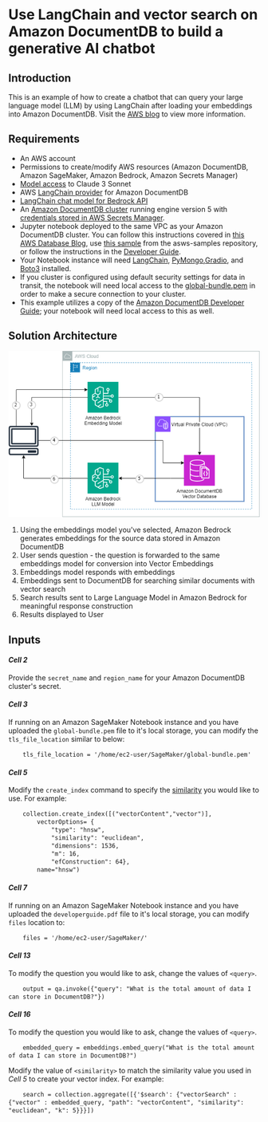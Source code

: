 # Use LangChain and vector search on Amazon DocumentDB to build a generative AI chatbot

## Introduction

This is an example of how to create a chatbot that can query your large language model (LLM) by using LangChain after loading your embeddings into Amazon DocumentDB. Visit the [AWS blog](https://aws.amazon.com/blogs/database/) to view more information.

## Requirements
- An AWS account
- Permissions to create/modify AWS resources (Amazon DocumentDB, Amazon SageMaker, Amazon Bedrock, Amazon Secrets Manager)
- [Model access](https://docs.aws.amazon.com/bedrock/latest/userguide/model-access.html) to Claude 3 Sonnet
- AWS [LangChain provider](https://python.langchain.com/docs/integrations/vectorstores/documentdb) for Amazon DocumentDB
- [LangChain chat model for Bedrock API](https://api.python.langchain.com/en/latest/chat_models/langchain_community.chat_models.bedrock.BedrockChat.html)
- An [Amazon DocumentDB cluster](https://docs.aws.amazon.com/documentdb/latest/developerguide/db-cluster-create.html) running engine version 5 with [credentials stored in AWS Secrets Manager](https://aws.amazon.com/blogs/security/how-to-rotate-amazon-documentdb-and-amazon-redshift-credentials-in-aws-secrets-manager/). 
- Jupyter notebook deployed to the same VPC as your Amazon DocumentDB cluster. You can follow this instructions covered in [this AWS Database Blog](https://aws.amazon.com/blogs/database/getting-started-with-amazon-documentdb-with-mongodb-compatibility-part-4-using-amazon-sagemaker-notebooks/), use [this sample](https://github.com/aws-samples/documentdb-sagemaker-example) from the asws-samples repository, or follow the instructions in the [Developer Guide](https://docs.aws.amazon.com/sagemaker/latest/dg/infrastructure-connect-to-resources.html). 
- Your Notebook instance will need [LangChain](https://pypi.org/project/langchain/), [PyMongo](https://pypi.org/project/pymongo/),[Gradio](https://pypi.org/project/gradio/), and [Boto3](https://boto3.amazonaws.com/v1/documentation/api/latest/index.html) installed. 
- If you cluster is configured using default security settings for data in transit, the notebook will need local access to the [global-bundle.pem](https://docs.aws.amazon.com/documentdb/latest/developerguide/connect_programmatically.html#connect_programmatically-tls_enabled) in order to make a secure connection to your cluster. 
- This example utilizes a copy of the [Amazon DocumentDB Developer Guide](https://docs.aws.amazon.com/pdfs/documentdb/latest/developerguide/developerguide.pdf); your notebook will need local access to this as well.

## Solution Architecture

![](./media/architecture_diagram.png)

1. Using the embeddings model you've selected, Amazon Bedrock generates embeddings for the source data stored in Amazon DocumentDB
2. User sends question - the question is forwarded to the same embeddings model for conversion into Vector Embeddings
3. Embeddings model responds with embeddings
4. Embeddings sent to DocumentDB for searching similar documents with vector search
5. Search results sent to Large Language Model in Amazon Bedrock for meaningful response construction
6. Results displayed to User

## Inputs

#### *Cell 2*
Provide the `secret_name` and `region_name` for your Amazon DocumentDB cluster's secret.

#### *Cell 3*
If running on an Amazon SageMaker Notebook instance and you have uploaded the `global-bundle.pem` file to it's local storage, you can modify the `tls_file_location` similar to below:

```
    tls_file_location = '/home/ec2-user/SageMaker/global-bundle.pem' 
```
#### *Cell 5*
Modify the `create_index` command to specify the [similarity](https://docs.aws.amazon.com/documentdb/latest/developerguide/vector-search.html#w5aac21c11c11) you would like to use. For example:

```
    collection.create_index([("vectorContent","vector")], 
        vectorOptions= {
            "type": "hnsw", 
            "similarity": "euclidean",
            "dimensions": 1536,
            "m": 16,
            "efConstruction": 64},
        name="hnsw")
```
#### *Cell 7*
If running on an Amazon SageMaker Notebook instance and you have uploaded the `developerguide.pdf` file to it's local storage, you can modify `files` location to:

```
    files = '/home/ec2-user/SageMaker/' 
```

#### *Cell 13*
To modify the question you would like to ask, change the values of `<query>`. 

```
    output = qa.invoke({"query": "What is the total amount of data I can store in DocumentDB?"})
```

#### *Cell 16*
To modify the question you would like to ask, change the values of `<query>`.

```
    embedded_query = embeddings.embed_query("What is the total amount of data I can store in DocumentDB?")
```

Modify the value of `<similarity>` to match the similarity value you used in *Cell 5* to create your vector index. For example:

```
    search = collection.aggregate([{'$search': {"vectorSearch" : {"vector" : embedded_query, "path": "vectorContent", "similarity": "euclidean", "k": 5}}}])
```